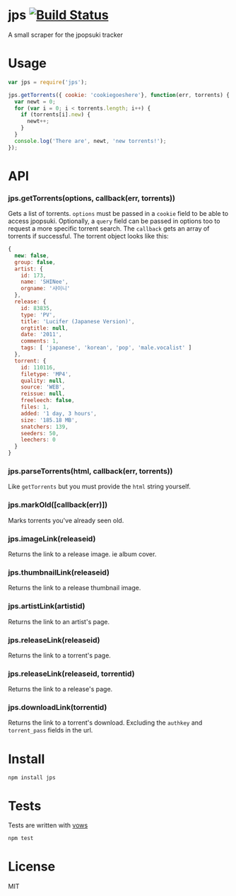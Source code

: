 # jps [![Build Status](https://secure.travis-ci.org/fent/jps.png)](http://travis-ci.org/fent/jps)

A small scraper for the jpopsuki tracker

# Usage

```javascript
var jps = require('jps');

jps.getTorrents({ cookie: 'cookiegoeshere'}, function(err, torrents) {
  var newt = 0;
  for (var i = 0; i < torrents.length; i++) {
    if (torrents[i].new) {
      newt++;
    }
  }
  console.log('There are', newt, 'new torrents!');
});
```


# API

### jps.getTorrents(options, callback(err, torrents))
Gets a list of torrents. `options` must be passed in a `cookie` field to be able to access jpopsuki. Optionally, a `query` field can be passed in options too to request a more specific torrent search. The `callback` gets an array of torrents if successful. The torrent object looks like this:

```javascript
{
  new: false,
  group: false,
  artist: {
    id: 173,
    name: 'SHINee',
    orgname: '샤이니'
  },
  release: {
    id: 83835,
    type: 'PV',
    title: 'Lucifer (Japanese Version)',
    orgtitle: null,
    date: '2011',
    comments: 1,
    tags: [ 'japanese', 'korean', 'pop', 'male.vocalist' ]
  },
  torrent: {
    id: 110116,
    filetype: 'MP4',
    quality: null,
    source: 'WEB',
    reissue: null,
    freeleech: false,
    files: 1,
    added: '1 day, 3 hours',
    size: '185.18 MB',
    snatchers: 139,
    seeders: 50,
    leechers: 0
  }
}
```

### jps.parseTorrents(html, callback(err, torrents))
Like `getTorrents` but you must provide the `html` string yourself.

### jps.markOld([callback(err)])
Marks torrents you've already seen old.

### jps.imageLink(releaseid)
Returns the link to a release image. ie album cover.

### jps.thumbnailLink(releaseid)
Returns the link to a release thumbnail image.

### jps.artistLink(artistid)
Returns the link to an artist's page.

### jps.releaseLink(releaseid)
Returns the link to a torrent's page.

### jps.releaseLink(releaseid, torrentid)
Returns the link to a release's page.

### jps.downloadLink(torrentid)
Returns the link to a torrent's download. Excluding the `authkey` and `torrent_pass` fields in the url.


# Install

    npm install jps


# Tests

Tests are written with [vows](http://vowsjs.org/)

```bash
npm test
```


# License

MIT
